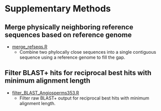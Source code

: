 # Supplementary Methods

## Merge physically neighboring reference sequences based on reference genome
- [merge_refseqs.R](ProbeSets/merge_refseqs.R)
  - Combine two phylocally close sequences into a single contiguous sequence using a reference genome to fill the gap.

## Filter BLAST+ hits for reciprocal best hits with minimum alignment length
- [filter_BLAST_Angiosperms353.R](ProbeSets/filter_BLAST_Angiosperms353.R)
  - Filter raw BLAST+ output for reciprocal best hits with minimum alignment length.
